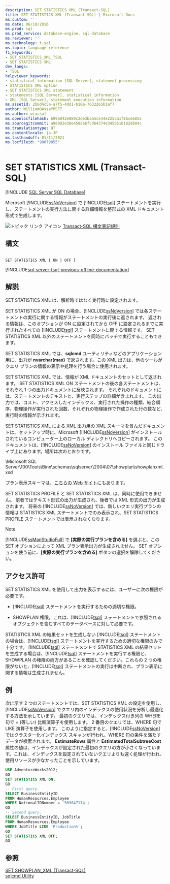 ```yaml
---
description: SET STATISTICS XML (Transact-SQL)
title: SET STATISTICS XML (Transact-SQL) | Microsoft Docs
ms.custom: ''
ms.date: 06/10/2016
ms.prod: sql
ms.prod_service: database-engine, sql-database
ms.reviewer: ''
ms.technology: t-sql
ms.topic: language-reference
f1_keywords:
- SET_STATISTICS_XML_TSQL
- SET STATISTICS XML
dev_langs:
- TSQL
helpviewer_keywords:
- statistical information [SQL Server], statement processing
- STATISTICS XML option
- SET STATISTICS XML statement
- statements [SQL Server], statistical information
- XML [SQL Server], statement execution information
ms.assetid: 2b6d4c5a-a7f5-4dd1-b10a-7632265b1af7
author: WilliamDAssafMSFT
ms.author: wiassaf
ms.openlocfilehash: b99a042e889c2de3baa5c544e2255a1f8bceb855
ms.sourcegitcommit: a9e982e30e458866fcd64374e3458516182d604c
ms.translationtype: HT
ms.contentlocale: ja-JP
ms.lasthandoff: 01/11/2021
ms.locfileid: "98079855"
---
```

# <a name="set-statistics-xml-transact-sql"></a>SET STATISTICS XML (Transact-SQL)
[!INCLUDE [SQL Server SQL Database](../../includes/applies-to-version/sql-asdb.md)]

  Microsoft [!INCLUDE[ssNoVersion](../../includes/ssnoversion-md.md)] で [!INCLUDE[tsql](../../includes/tsql-md.md)] ステートメントを実行し、ステートメントの実行方法に関する詳細情報を整形式の XML ドキュメント形式で生成します。  
  
 ![トピック リンク アイコン](../../database-engine/configure-windows/media/topic-link.gif "トピック リンク アイコン") [Transact-SQL 構文表記規則](../../t-sql/language-elements/transact-sql-syntax-conventions-transact-sql.md)  
  
## <a name="syntax"></a>構文  
  
```syntaxsql
  
SET STATISTICS XML { ON | OFF }  
```  
  
[!INCLUDE[sql-server-tsql-previous-offline-documentation](../../includes/sql-server-tsql-previous-offline-documentation.md)]

## <a name="remarks"></a>解説
 SET STATISTICS XML は、解析時ではなく実行時に設定されます。  
  
 SET STATISTICS XML が ON の場合、[!INCLUDE[ssNoVersion](../../includes/ssnoversion-md.md)] では各ステートメントの実行に関する情報がステートメントの実行後に返されます。 返される情報は、このオプションが ON に設定されてから OFF に設定されるまでに実行されたすべての [!INCLUDE[tsql](../../includes/tsql-md.md)] ステートメントに関する情報です。 SET STATISTICS XML 以外のステートメントを同時にバッチで実行することもできます。  
  
 SET STATISTICS XML では、**sqlcmd** ユーティリティなどのアプリケーション用に、出力が **nvarchar(max)** で返されます。この XML 出力は、他のツールがクエリ プランの情報の表示や処理を行う場合に使用されます。  
  
 SET STATISTICS XML では、情報が XML ドキュメントのセットとして返されます。 SET STATISTICS XML ON ステートメントの後の各ステートメントは、それぞれ 1 つの出力ドキュメントに反映されます。 それぞれのドキュメントには、ステートメントのテキストと、実行ステップの詳細が含まれます。 この出力では、コスト、アクセスしたインデックス、実行された操作の種類、結合順序、物理操作が実行された回数、それぞれの物理操作で作成された行の数など、実行時の情報が示されます。  
  
 SET STATISTICS XML による XML 出力用の XML スキーマを含んだドキュメントは、セットアップ時に、Microsoft [!INCLUDE[ssNoVersion](../../includes/ssnoversion-md.md)] がインストールされているコンピューター上のローカル ディレクトリへコピーされます。 このドキュメントは、[!INCLUDE[ssNoVersion](../../includes/ssnoversion-md.md)] のインストール ファイルと同じドライブ上にあります。場所は次のとおりです。  
  
 \Microsoft SQL Server\100\Tools\Binn\schemas\sqlserver\2004\07\showplan\showplanxml.xsd  
  
 プラン表示スキーマは、[こちらの Web サイト](https://go.microsoft.com/fwlink/?linkid=43100&clcid=0x409)にもあります。  
  
 SET STATISTICS PROFILE と SET STATISTICS XML は、同時に使用できません。 前者ではテキスト形式の出力が生成され、後者では XML 形式の出力が生成されます。 将来の [!INCLUDE[ssNoVersion](../../includes/ssnoversion-md.md)] では、新しいクエリ実行プランの情報は STATISTICS XML ステートメントでのみ表示され、SET STATISTICS PROFILE ステートメントでは表示されなくなります。  
  
> [!NOTE]  
>  [!INCLUDE[ssManStudioFull](../../includes/ssmanstudiofull-md.md)] で **[実際の実行プランを含める]** を選ぶと、この SET オプションによって XML プラン表示出力が生成されません。 SET オプションを使う前に、**[実際の実行プランを含める]** ボタンの選択を解除してください。  
  
## <a name="permissions"></a>アクセス許可  
 SET STATISTICS XML を使用して出力を表示するには、ユーザーに次の権限が必要です。  
  
-   [!INCLUDE[tsql](../../includes/tsql-md.md)] ステートメントを実行するための適切な権限。  
  
-   SHOWPLAN 権限。これは、[!INCLUDE[tsql](../../includes/tsql-md.md)] ステートメントで参照されるオブジェクトを含むすべてのデータベースに対して必要です。  
  
 STATISTICS XML の結果セットを生成しない [!INCLUDE[tsql](../../includes/tsql-md.md)] ステートメントの場合は、[!INCLUDE[tsql](../../includes/tsql-md.md)] ステートメントを実行するための適切な権限のみで十分です。 [!INCLUDE[tsql](../../includes/tsql-md.md)] ステートメントで STATISTICS XML の結果セットを生成する場合は、[!INCLUDE[tsql](../../includes/tsql-md.md)] ステートメントを実行する権限と、SHOWPLAN の権限の両方があることを確認してください。これらの 2 つの権限がないと、[!INCLUDE[tsql](../../includes/tsql-md.md)] ステートメントの実行は中断され、プラン表示に関する情報は生成されません。  
  
## <a name="examples"></a>例  
 次に示す 2 つのステートメントでは、SET STATISTICS XML の設定を使用し、[!INCLUDE[ssNoVersion](../../includes/ssnoversion-md.md)] でクエリ内のインデックスの使用状況を分析し最適化する方法を示しています。 最初のクエリでは、インデックス付き列の WHERE 句で = (等しい) 比較演算子を使用します。 2 番目のクエリでは、WHERE 句で LIKE 演算子を使用します。 このように指定すると、[!INCLUDE[ssNoVersion](../../includes/ssnoversion-md.md)] ではクラスター化インデックス スキャンが行われ、WHERE 句の条件を満たすデータが検索されます。 **EstimateRows** 属性と **EstimatedTotalSubtreeCost** 属性の値は、インデックスが設定された最初のクエリの方が小さくなっています。これは、インデックスを設定されていないクエリよりも速く処理が行われ、使用リソースが少なかったことを示しています。  
  
```sql
USE AdventureWorks2012;  
GO  
SET STATISTICS XML ON;  
GO  
-- First query.  
SELECT BusinessEntityID   
FROM HumanResources.Employee  
WHERE NationalIDNumber = '509647174';  
GO  
-- Second query.  
SELECT BusinessEntityID, JobTitle   
FROM HumanResources.Employee  
WHERE JobTitle LIKE 'Production%';  
GO  
SET STATISTICS XML OFF;  
GO  
```  
  
## <a name="see-also"></a>参照  
 [SET SHOWPLAN_XML &#40;Transact-SQL&#41;](../../t-sql/statements/set-showplan-xml-transact-sql.md)   
 [sqlcmd Utility](../../tools/sqlcmd-utility.md)  
  
  
